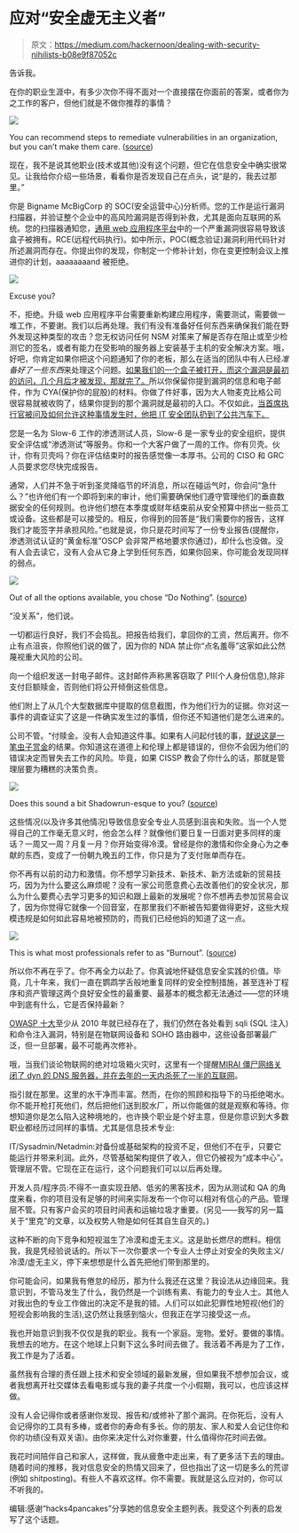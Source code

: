 # 应对“安全虚无主义者”

> 原文：<https://medium.com/hackernoon/dealing-with-security-nihilists-b08e9f87052c>

告诉我。

在你的职业生涯中，有多少次你不得不面对一个直接摆在你面前的答案，或者你为之工作的客户，但他们就是不做你推荐的事情？

![](img/bdc84ef7f5184d67cbe061548a4ad71e.png)

You can recommend steps to remediate vulnerabilities in an organization, but you can’t make them care. ([source](http://77english.com/wp-content/uploads/2016/08/idiom-explained-lead-a-horse-to-water.jpeg))

现在，我不是说其他职业(技术或其他)没有这个问题，但它在信息安全中确实很常见。让我给你介绍一些场景，看看你是否发现自己在点头，说“是的，我去过那里。”

你是 Bigname McBigCorp 的 SOC(安全运营中心)分析师。您的工作是运行漏洞扫描器，并验证整个企业中的高风险漏洞是否得到补救，尤其是面向互联网的系统。您的扫描器通知您，[通用 web 应用程序平台](https://nakedsecurity.sophos.com/2017/03/14/how-a-serious-apache-vulnerability-struts-its-stuff/)中的一个严重漏洞很容易导致该盒子被拥有。RCE(远程代码执行)。如中所示，POC(概念验证)漏洞利用代码针对所述漏洞而存在。你提出你的发现，你制定一个修补计划，你在变更控制会议上推进你的计划，aaaaaaaand 被拒绝。

![](img/f5a0e0a026db0fc1e6571536a6801768.png)

Excuse you?

不，拒绝。升级 web 应用程序平台需要重新构建应用程序，需要测试，需要做一堆工作，不要谢。我们以后再处理。我们有没有准备好任何东西来确保我们能在野外发现这种类型的攻击？您无权访问任何 NSM 对策来了解是否存在阻止或至少检测它的签名，或者有能力在受影响的服务器上安装基于主机的安全解决方案。哦，好吧，你肯定如果你把这个问题通知了你的老板，那么在适当的团队中有人已经*准备好了一些东西*来处理这个问题。[如果我们的一个盒子被打开，而这个漏洞是最初的访问，几个月后才被发现，那就完了。](https://nakedsecurity.sophos.com/2017/09/14/equifax-felled-by-a-months-old-apache-struts-vulnerability/)所以你保留你提到漏洞的信息和电子邮件，作为 CYA(保护你的屁股)的材料。你做了件好事，因为大人物麦克比格公司很容易就被收购了，结果你提到的那个漏洞就是最初的入口。不仅如此，[当首席执行官被问及如何允许这种事情发生时，他把 IT 安全团队扔到了公共汽车下。](https://www.theverge.com/2017/10/3/16410806/equifax-ceo-blame-breach-patch-congress-testimony)

您是一名为 Slow-6 工作的渗透测试人员，Slow-6 是一家专业的安全组织，提供安全评估或“渗透测试”等服务。你和一个大客户做了一周的工作。你有贝壳。伙计，你有贝壳吗？你在评估结束时的报告感觉像一本厚书。公司的 CISO 和 GRC 人员要求您尽快完成报告。

通常，人们并不急于听到圣灵降临节的坏消息，所以在碰运气时，你会问“急什么？”也许他们有一个即将到来的审计，他们需要确保他们遵守管理他们的垂直数据安全的任何规则。也许他们想在本季度或财年结束前从安全预算中挤出一些员工或设备。这些都是可以接受的。相反，你得到的回答是“我们需要你的报告，这样我们才能签字并承担风险。”也就是说，你只是花时间写了一份专业报告(提醒你，渗透测试认证的“黄金标准”OSCP 会非常严格地要求你通过)，却什么也没做。没有人会去读它，没有人会从它身上学到任何东西，如果你回来，你可能会发现同样的弱点。

![](img/b37fa4f8eb1bf9f8b511588a039bcd16.png)

Out of all the options available, you chose “Do Nothing”. ([source](https://res.cloudinary.com/peerlyst/image/upload/v1461069510/post-attachments/risk_accept_s2zmob.jpg))

“没关系”，他们说。

一切都运行良好，我们不会捣乱。把报告给我们，拿回你的工资，然后离开。你不止有点沮丧，你照他们说的做了，因为你的 NDA 禁止你“点名羞辱”这家如此公然蔑视重大风险的公司。

向一个组织发送一封电子邮件。这封邮件声称黑客窃取了 PII(个人身份信息),除非支付巨额赎金，否则他们将公开倾倒这些信息。

他们附上了从几个大型数据库中提取的信息截图，作为他们行为的证据。你对这一事件的调查证实了这是一件确实发生过的事情，但你还不知道他们是怎么进来的。

公司不管。“付赎金。没有人会知道这件事。如果有人问起付钱的事，[就说这是一笔虫子赏金](https://arstechnica.com/information-technology/2017/12/uber-used-bug-bounty-program-to-launder-blackmail-payment-to-hacker/)的结果。你知道这在道德上和伦理上都是错误的，但你不会因为他们的错误决定而冒失去工作的风险。毕竟，如果 CISSP 教会了你什么的话，那就是管理层要为糟糕的决策负责。

![](img/d0e9dacba32f0a14f0f0267bc3b8bf94.png)

Does this sound a bit Shadowrun-esque to you? ([source](https://app.roll20.net/forum/post/3523553/lfg-shadowrun-5e-new-gm-looking-for-players))

这些情况(以及许多其他情况)导致信息安全专业人员感到沮丧和失败。当一个人觉得自己的工作毫无意义时，他会怎么样？就像他们要日复一日面对更多同样的废话？一周又一周？月复一月？你开始变得冷漠。曾经是你的激情和你全身心为之奉献的东西，变成了一份朝九晚五的工作，你只是为了支付账单而存在。

你不再有以前的动力和激情。你不想学习新技术、新技术、新方法或新的贸易技巧，因为为什么要这么麻烦呢？没有一家公司愿意费心去改善他们的安全状况，那么为什么要费心去学习更多的知识和跟上最新的发展呢？你不想再去参加贸易会议了，因为你觉得它就像一个回音室，在那里我们不断被告知要做得更好，这些大规模违规是如何如此容易地被预防的，而我们已经他妈的知道了这一点。

![](img/e1da3dbe7fb8ef9f108054720afb2c6f.png)

This is what most professionals refer to as “Burnout”. ([source](https://twitter.com/cyanatar/status/938809002120622083))

所以你不再在乎了。你不再全力以赴了。你真诚地怀疑信息安全实践的价值。毕竟，几十年来，我们一直在鹦鹉学舌般地重复同样的安全控制措施，甚至连补丁程序和资产管理这两个良好安全性的最重要、最基本的概念都无法通过——您的环境中到底有什么，它是否保持最新？

[OWASP 十大](https://www.owasp.org/index.php/Category:OWASP_Top_Ten_Project)至少从 2010 年就已经存在了，我们仍然在各处看到 sqli (SQL 注入)和命令注入漏洞，特别是在物联网设备和 SOHO 路由器中，这些设备部署最广泛，但一旦部署，最不可能再次修补。

哦，当我们谈论物联网的绝对垃圾箱火灾时，这里有一个提醒[MIRAI 僵尸网络关闭了 dyn 的 DNS 服务器，并在去年的一天内杀死了一半的互联网](https://krebsonsecurity.com/tag/mirai-botnet/)。

指引就在那里。这里的水干净而丰富。然而，在你的照顾和指导下的马拒绝喝水。你不能开枪打死他们，然后把他们送到胶水厂，所以你能做的就是观察和等待。你想知道你是怎么陷入这种境地的，也许换个职业是个好主意，但是你意识到大多数职业都经历过同样的事情。尤其是信息技术专业:

IT/Sysadmin/Netadmin:对备份或基础架构的投资不足，但他们不在乎，只要它能运行并带来利润。此外，尽管基础架构提供了收入，但它仍被视为“成本中心”。管理层不管。它现在正在运行，这个问题我们可以以后再处理。

开发人员/程序员:不得不一直实现丑陋、低劣的黑客技术，因为从测试和 QA 的角度来看，你的项目没有足够的时间来实际发布一个你可以相对有信心的产品。管理层不管。只有客户会买的项目时间表和运输垃圾才重要。(另见——我写的另一篇关于“里克”的文章，以及权势人物是如何任其自生自灭的。)

这种不断的向下竞争和短视滋生了冷漠和虚无主义。这是助长燃尽的燃料。相信我，我是凭经验说话的。所以下一次你要求一个专业人士停止对安全的失败主义/冷漠/虚无主义，停下来想想是什么首先把他们带到那里的。

你可能会问，如果我有倦怠的经历，那为什么我还在这里？我设法从边缘回来。我意识到，不管马发生了什么，我仍然是一个训练有素、有能力的专业人士。其他人对我出色的专业工作做出的决定不是我的错。人们可以如此犯罪性地短视(他们的短视会影响我的生活),这仍然让我感到恼火，但我正在学习接受这一点。

我也开始意识到我不仅仅是我的职业。我有一个家庭。宠物。爱好。要做的事情。我想去的地方。在这个地球上只剩下这么多时间去做了。我活着不再是为了工作，我工作是为了活着。

虽然我有合理的责任跟上技术和安全领域的最新发展，但如果我不想参加会议，或者我想离开社交媒体去看电影或与我的妻子共度一个小假期，我可以，也应该这样做。

没有人会记得你或者感谢你发现、报告和/或修补了那个漏洞。在你死后，没有人会记得你的工具有多棒，或者你的寿命有多长。你的朋友、家人和爱人会记住你和你的功绩(没有双关语)。由你来决定什么对你重要，什么值得你花时间去做。

我花时间陪伴自己和家人，这样做，我从疲惫中走出来，有了更多活下去的理由。随着时间的推移，我对信息安全的热情又回来了，但也指出了这一切是多么的荒谬(例如 shitposting)。有些人不喜欢这样。你不需要。我就是这么应对的，你可以不听我的。

编辑:感谢“hacks4pancakes”分享她的信息安全主题列表。我受这个列表的启发写了这个话题。